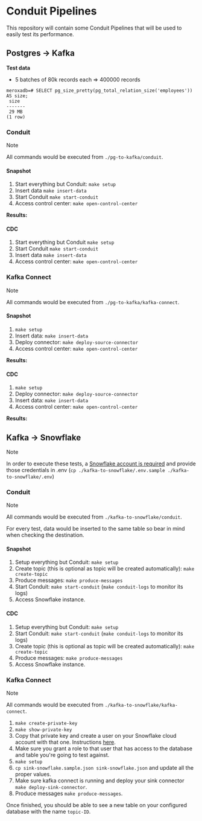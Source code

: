 # Conduit Pipelines

This repository will contain some Conduit Pipelines that will be used to easily test its performance.

## Postgres -> Kafka

**Test data**

- 5 batches of 80k records each => 400000 records

```
meroxadb=# SELECT pg_size_pretty(pg_total_relation_size('employees')) AS size;
 size  
-------
 29 MB
(1 row)
```

### Conduit

> [!NOTE]  
> All commands would be executed from `./pg-to-kafka/conduit`.

#### Snapshot

1. Start everything but Conduit: `make setup`
1. Insert data `make insert-data`
1. Start Conduit `make start-conduit`
1. Access control center: `make open-control-center`

**Results:**

#### CDC

1. Start everything but Conduit `make setup`
1. Start Conduit `make start-conduit`
1. Insert data `make insert-data`
1. Access control center: `make open-control-center`

### Kafka Connect

> [!NOTE]  
> All commands would be executed from `./pg-to-kafka/kafka-connect`.


#### Snapshot

1. `make setup`
1. Insert data: `make insert-data`
1. Deploy connector: `make deploy-source-connector`
1. Access control center: `make open-control-center`

**Results:**

#### CDC

1. `make setup`
1. Deploy connector: `make deploy-source-connector`
1. Insert data: `make insert-data`
1. Access control center: `make open-control-center`

**Results:**

## Kafka -> Snowflake

> [!NOTE]  
>
> In order to execute these tests, a [Snowflake account is required](https://signup.snowflake.com/) and provide those credentials in .env (`cp ./kafka-to-snowflake/.env.sample ./kafka-to-snowflake/.env`)

### Conduit

> [!NOTE]  
> All commands would be executed from `./kafka-to-snowflake/conduit`.

For every test, data would be inserted to the same table so bear in mind when checking the destination.

#### Snapshot

1. Setup everything but Conduit: `make setup`
1. Create topic (this is optional as topic will be created automatically): `make create-topic`
1. Produce messages: `make produce-messages`
1. Start Conduit: `make start-conduit` (`make conduit-logs` to monitor its logs)
1. Access Snowflake instance.

#### CDC

1. Setup everything but Conduit: `make setup`
1. Start Conduit: `make start-conduit` (`make conduit-logs` to monitor its logs)
1. Create topic (this is optional as topic will be created automatically): `make create-topic`
1. Produce messages: `make produce-messages`
1. Access Snowflake instance.

### Kafka Connect

> [!NOTE]  
> All commands would be executed from `./kafka-to-snowflake/kafka-connect`.

1. `make create-private-key`
1. `make show-private-key`
1. Copy that private key and create a user on your Snowflake cloud account with that one. Instructions [here](https://docs.confluent.io/cloud/current/connectors/cc-snowflake-sink/cc-snowflake-sink.html#creating-a-user-and-adding-the-public-key).
1. Make sure you grant a role to that user that has access to the database and table you're going to test against.
1. `make setup`
1. `cp sink-snowflake.sample.json sink-snowflake.json` and update all the proper values.
1. Make sure kafka connect is running and deploy your sink connector `make deploy-sink-connector`.
1. Produce messages `make produce-messages`.

Once finished, you should be able to see a new table on your configured database with the name `topic-ID`.
